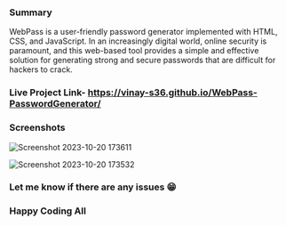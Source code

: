 ### Summary
WebPass is a user-friendly password generator implemented with HTML, CSS, and JavaScript. In an increasingly digital world, online security is paramount, and this web-based tool provides a simple and effective solution for generating strong and secure passwords that are difficult for hackers to crack.

### Live Project Link- https://vinay-s36.github.io/WebPass-PasswordGenerator/

### Screenshots
![Screenshot 2023-10-20 173611](https://github.com/vinay-s36/javascript-mini-projects/assets/124019116/1f357e35-42a8-49c7-ab9c-b5a82266a8d1)

![Screenshot 2023-10-20 173532](https://github.com/vinay-s36/javascript-mini-projects/assets/124019116/ab5e71a7-1468-4a36-9748-0bbc11983fbd)

### Let me know if there are any issues 😁

### Happy Coding All
